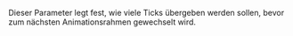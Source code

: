 Dieser Parameter legt fest, wie viele Ticks übergeben werden sollen, bevor zum nächsten Animationsrahmen gewechselt wird.